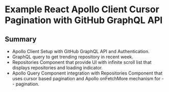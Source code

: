 # Example React Apollo Client Cursor Pagination with GitHub GraphQL API

## Summary

- Apollo Client Setup with GitHub GraphQL API and Authentication.
- GraphQL query to get trending repository in recent week.
- Repositories Component that provide UI with infinite scroll list that displays repositories and loading indicator.
- Apollo Query Component integration with Repositories Component that uses cursor based pagination and Apollo onFetchMore mechanism for - - pagination.